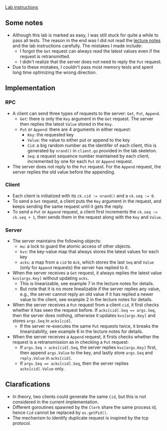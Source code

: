 [Lab instructions](https://pdos.csail.mit.edu/6.824/labs/lab-kvsrv.html)

## Some notes

- Although this lab is marked as easy, I was still stuck for quite a while to pass all tests. The reason in the end was I did not read the [lecture notes](https://pdos.csail.mit.edu/6.824/notes/l-linearizability.txt) and the lab instructions carefully. The mistakes I made include:
  - I forgot the `Get` request can always read the latest values even if the request is retransmitted.
  - I didn't realize that the server does not need to reply the `Put` request.
- Due to these mistakes, I couldn't pass most memory tests and spent long time optimizing the wrong direction.

## Implementation

### RPC
- A client can send three types of requests to the server: `Get`, `Put`, `Append`.
  - `Get`: there is only the `Key` argument in the `Get` request. The server then replies the latest `Value` stored in the `Key`.
  - `Put` or `Append`: there are 4 arguments in either request:
    - `Key`: the requested key
    - `Value`: the value to either put or append to the key
    - `Cid`: a big random number as the identifer of each client, this is generated by `nrand()` in `client.go` provided in the lab skeleton. 
    - `Seq`: a request sequence number maintained by each client, incremented by one for each `Put` or `Append` request.
- The server does not reply to the `Put` request. For the `Append` request, the server replies the old value before the appending.

### Client
- Each client is initialized with its `ck.cid := nrand()` and a `ck.seq := 0`.
- To send a `Get` request, a client puts the `Key` argument in the request, and keeps sending the same request until it gets the reply.
- To send a `Put` or `Append` request, a client first increments the `ck.seq := ck.seq + 1`, then sends them in the request along with the `Key` and `Value`.

### Server
- The server maintains the following objects:
  - `mu`: a lock to guard the atomic access of other objects.
  - `kvs`: the key-value map that always stores the latest values for each key
  - `acks`: a map from a `cid` to `Ack`, which stores the last `Seq` and `Value` (only for `Append` requests) the server has replied to it.
- When the server receives a `Get` request, it always replies the latest value `kvs[args.Key]` without updating `acks`. 
  - This is linearizable, see example 7 in the lecture notes for details.
  - But note that it is no more linealizable if the server replies any value, e.g., the server cannot reply an old value if it has replied a newer value to the client, see example 2 in the lecture notes for details.
- When the server receives a `Put` request from a client `cid`, it first checks whether it has seen the request before. If `acks[cid].Seq == args.Seq`, then the server does nothing, otherwise it updates `kvs[args.Key]` and stores `args.Seq` in `acks[cid]`.
  - If the server re-executes the same `Put` requests twice, it breaks the linearizability, see example 6 in the lecture notes for details.
- When the server receives a `Append` request, it firsts checks whether the request is a retransmission as in checking a `Put` request:
  - If `args.Seq > acks[cid].Seq`, the server replies `kvs[args.Key]` first, then append `args.Value` to the key, and lastly store `args.Seq` and `reply.Value` in `acks[cid]`. 
  - If `args.Seq == acks[cid].Seq`, then the server replies `acks[cid].Value` only.


## Clarafications

- In theory, two clients could generate the same `Cid`, but this is not considered in the current implementation.
- Different goroutines spawned by the `Clerk` share the same process id, hence `Cid` cannot be replaced by `os.getPid()`.
- The mechanism to identify duplicate request is inspired by the tcp protocol.

    
